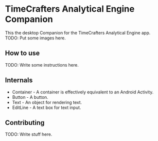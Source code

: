 # TimeCrafters Analytical Engine Companion
This the desktop Companion for the TimeCrafters Analytical Engine app.
TODO: Put some images here.

## How to use
TODO: Write some instructions here.

## Internals
* Container - A container is effectively equivalent to an Android Activity.
* Button - A button.
* Text - An object for rendering text.
* EditLine - A text box for text input.

## Contributing
TODO: Write stuff here.
